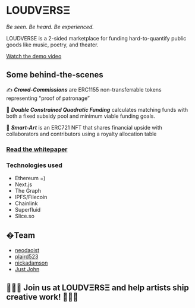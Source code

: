 # LOUDVΞRSΞ
_Be seen. Be heard. Be experienced._

LOUDVERSE is a 2-sided marketplace for funding hard-to-quantify public goods like music, poetry, and theater.

[Watch the demo video](https://www.youtube.com/watch?v=qY0-s_UsqKM)

## Some behind-the-scenes
✍️ _**Crowd-Commissions**_ are ERC1155 non-transferrable tokens representing "proof of patronage”

🧾 _**Double Constrained Quadratic Funding**_ calculates matching funds with both a fixed subsidy pool and minimum viable funding goals. 

🎨 _**Smart-Art**_ is an ERC721 NFT that shares financial upside with collaborators and contributors using a royalty allocation table

### [Read the whitepaper](https://github.com/neodaoist/loudverse/blob/main/dcqf_whitepaper.pdf)

### Technologies used
- Ethereum =)
- Next.js
- The Graph
- IPFS/Filecoin
- Chainlink
- Superfluid
- Slice.so

## �Team
- [neodaoist](https://github.com/neodaoist/)
- [plaird523](https://github.com/plaird523)
- [nickadamson](https://github.com/nickadamson)
- [Just John](https://github.com/dlsso)

## 🌴🌱🌲 Join us at LOUDVΞRSΞ and help artists ship creative work! 💚🌿🍀 
